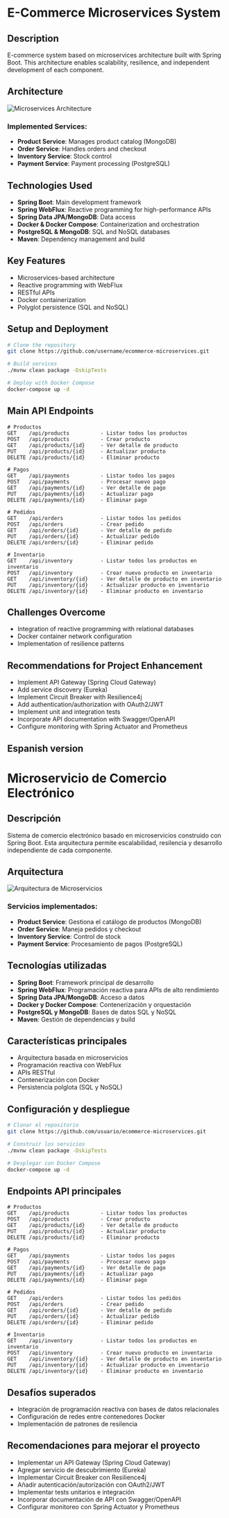 # E-Commerce Microservices System

## Description
E-commerce system based on microservices architecture built with Spring Boot. This architecture enables scalability, resilience, and independent development of each component.

## Architecture

![Microservices Architecture](https://www.hiberus.com/crecemos-contigo/wp-content/uploads/2019/03/microservicios-estructura-1024x550.png)

### Implemented Services:
- **Product Service**: Manages product catalog (MongoDB)
- **Order Service**: Handles orders and checkout
- **Inventory Service**: Stock control
- **Payment Service**: Payment processing (PostgreSQL)

## Technologies Used
- **Spring Boot**: Main development framework
- **Spring WebFlux**: Reactive programming for high-performance APIs
- **Spring Data JPA/MongoDB**: Data access
- **Docker & Docker Compose**: Containerization and orchestration
- **PostgreSQL & MongoDB**: SQL and NoSQL databases
- **Maven**: Dependency management and build

## Key Features
- Microservices-based architecture
- Reactive programming with WebFlux
- RESTful APIs
- Docker containerization
- Polyglot persistence (SQL and NoSQL)

## Setup and Deployment
```bash
# Clone the repository
git clone https://github.com/username/ecommerce-microservices.git

# Build services
./mvnw clean package -DskipTests

# Deploy with Docker Compose
docker-compose up -d
```

## Main API Endpoints
```
# Productos
GET    /api/products          - Listar todos los productos
POST   /api/products          - Crear producto
GET    /api/products/{id}     - Ver detalle de producto
PUT    /api/products/{id}     - Actualizar producto
DELETE /api/products/{id}     - Eliminar producto

# Pagos
GET    /api/payments          - Listar todos los pagos
POST   /api/payments          - Procesar nuevo pago
GET    /api/payments/{id}     - Ver detalle de pago
PUT    /api/payments/{id}     - Actualizar pago
DELETE /api/payments/{id}     - Eliminar pago

# Pedidos
GET    /api/orders            - Listar todos los pedidos
POST   /api/orders            - Crear pedido
GET    /api/orders/{id}       - Ver detalle de pedido
PUT    /api/orders/{id}       - Actualizar pedido
DELETE /api/orders/{id}       - Eliminar pedido

# Inventario
GET    /api/inventory         - Listar todos los productos en inventario
POST   /api/inventory         - Crear nuevo producto en inventario
GET    /api/inventory/{id}    - Ver detalle de producto en inventario
PUT    /api/inventory/{id}    - Actualizar producto en inventario
DELETE /api/inventory/{id}    - Eliminar producto en inventario

```

## Challenges Overcome
- Integration of reactive programming with relational databases
- Docker container network configuration
- Implementation of resilience patterns

## Recommendations for Project Enhancement
- Implement API Gateway (Spring Cloud Gateway)
- Add service discovery (Eureka)
- Implement Circuit Breaker with Resilience4j
- Add authentication/authorization with OAuth2/JWT
- Implement unit and integration tests
- Incorporate API documentation with Swagger/OpenAPI
- Configure monitoring with Spring Actuator and Prometheus

 
## Espanish version
# Microservicio de Comercio Electrónico

## Descripción
Sistema de comercio electrónico basado en microservicios construido con Spring Boot. Esta arquitectura permite escalabilidad, resilencia y desarrollo independiente de cada componente.

## Arquitectura

![Arquitectura de Microservicios](https://www.hiberus.com/crecemos-contigo/wp-content/uploads/2019/03/microservicios-estructura-1024x550.png)

### Servicios implementados:
- **Product Service**: Gestiona el catálogo de productos (MongoDB)
- **Order Service**: Maneja pedidos y checkout
- **Inventory Service**: Control de stock
- **Payment Service**: Procesamiento de pagos (PostgreSQL)

## Tecnologías utilizadas
- **Spring Boot**: Framework principal de desarrollo
- **Spring WebFlux**: Programación reactiva para APIs de alto rendimiento
- **Spring Data JPA/MongoDB**: Acceso a datos
- **Docker y Docker Compose**: Contenerización y orquestación
- **PostgreSQL y MongoDB**: Bases de datos SQL y NoSQL
- **Maven**: Gestión de dependencias y build

## Características principales
- Arquitectura basada en microservicios
- Programación reactiva con WebFlux
- APIs RESTful
- Contenerización con Docker
- Persistencia polglota (SQL y NoSQL)

## Configuración y despliegue
```bash
# Clonar el repositorio
git clone https://github.com/usuario/ecommerce-microservices.git

# Construir los servicios
./mvnw clean package -DskipTests

# Desplegar con Docker Compose
docker-compose up -d
```

## Endpoints API principales
```
# Productos
GET    /api/products          - Listar todos los productos
POST   /api/products          - Crear producto
GET    /api/products/{id}     - Ver detalle de producto
PUT    /api/products/{id}     - Actualizar producto
DELETE /api/products/{id}     - Eliminar producto

# Pagos
GET    /api/payments          - Listar todos los pagos
POST   /api/payments          - Procesar nuevo pago
GET    /api/payments/{id}     - Ver detalle de pago
PUT    /api/payments/{id}     - Actualizar pago
DELETE /api/payments/{id}     - Eliminar pago

# Pedidos
GET    /api/orders            - Listar todos los pedidos
POST   /api/orders            - Crear pedido
GET    /api/orders/{id}       - Ver detalle de pedido
PUT    /api/orders/{id}       - Actualizar pedido
DELETE /api/orders/{id}       - Eliminar pedido

# Inventario
GET    /api/inventory         - Listar todos los productos en inventario
POST   /api/inventory         - Crear nuevo producto en inventario
GET    /api/inventory/{id}    - Ver detalle de producto en inventario
PUT    /api/inventory/{id}    - Actualizar producto en inventario
DELETE /api/inventory/{id}    - Eliminar producto en inventario

```

## Desafíos superados
- Integración de programación reactiva con bases de datos relacionales
- Configuración de redes entre contenedores Docker
- Implementación de patrones de resilencia

## Recomendaciones para mejorar el proyecto
- Implementar un API Gateway (Spring Cloud Gateway)
- Agregar servicio de descubrimiento (Eureka)
- Implementar Circuit Breaker con Resilience4j
- Añadir autenticación/autorización con OAuth2/JWT
- Implementar tests unitarios e integración
- Incorporar documentación de API con Swagger/OpenAPI
- Configurar monitoreo con Spring Actuator y Prometheus


